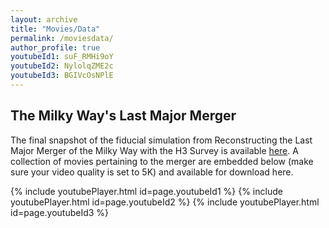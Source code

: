 ```yaml
---
layout: archive
title: "Movies/Data"
permalink: /moviesdata/
author_profile: true
youtubeId1: suF_RMHi9oY
youtubeId2: NylolqZME2c
youtubeId3: BGIVcOsNPlE
---
```



The Milky Way's Last Major Merger
---------------------------------------
The final snapshot of the fiducial simulation from Reconstructing the Last Major Merger of the Milky Way with the H3 Survey is available <a href="https://dataverse.harvard.edu/dataset.xhtml?persistentId=doi:10.7910/DVN/UFVSTH" target="_blank">here</a>. A collection of movies pertaining to the merger are embedded below (make sure your video quality is set to 5K) and available for download here. 

{% include youtubePlayer.html id=page.youtubeId1 %}
{% include youtubePlayer.html id=page.youtubeId2 %}
{% include youtubePlayer.html id=page.youtubeId3 %}
